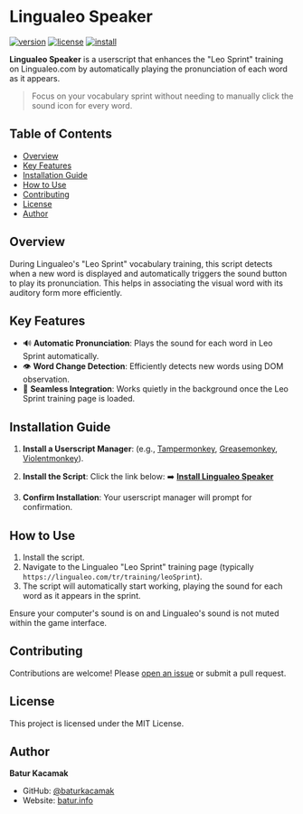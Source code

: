 # Lingualeo Speaker

[![version](https://img.shields.io/badge/version-0.2.0-blue.svg)](meta.json)
[![license](https://img.shields.io/badge/license-MIT-green.svg)](LICENSE)
[![install](https://img.shields.io/badge/install%20directly-userscript-brightgreen.svg)](https://github.com/baturkacamak/user-scripts/raw/master/userscripts/lingualeo-speak/lingualeo-speak.user.js)

**Lingualeo Speaker** is a userscript that enhances the "Leo Sprint" training on Lingualeo.com by automatically playing the pronunciation of each word as it appears.

> Focus on your vocabulary sprint without needing to manually click the sound icon for every word.

## Table of Contents

- [Overview](#overview)
- [Key Features](#key-features)
- [Installation Guide](#installation-guide)
- [How to Use](#how-to-use)
- [Contributing](#contributing)
- [License](#license)
- [Author](#author)

## Overview

During Lingualeo's "Leo Sprint" vocabulary training, this script detects when a new word is displayed and automatically triggers the sound button to play its pronunciation. This helps in associating the visual word with its auditory form more efficiently.

## Key Features

-   🔊 **Automatic Pronunciation**: Plays the sound for each word in Leo Sprint automatically.
-   👁️ **Word Change Detection**: Efficiently detects new words using DOM observation.
-   🚀 **Seamless Integration**: Works quietly in the background once the Leo Sprint training page is loaded.

## Installation Guide

1.  **Install a Userscript Manager**:
    (e.g., [Tampermonkey](https://tampermonkey.net/), [Greasemonkey](https://www.greasespot.net/), [Violentmonkey](https://violentmonkey.github.io/)).

2.  **Install the Script**:
    Click the link below:
    ➡️ **[Install Lingualeo Speaker](https://github.com/baturkacamak/user-scripts/raw/master/userscripts/lingualeo-speak/lingualeo-speak.user.js)**

3.  **Confirm Installation**:
    Your userscript manager will prompt for confirmation.

## How to Use

1.  Install the script.
2.  Navigate to the Lingualeo "Leo Sprint" training page (typically `https://lingualeo.com/tr/training/leoSprint`).
3.  The script will automatically start working, playing the sound for each word as it appears in the sprint.

Ensure your computer's sound is on and Lingualeo's sound is not muted within the game interface.

## Contributing

Contributions are welcome! Please [open an issue](https://github.com/baturkacamak/user-scripts/issues) or submit a pull request.

## License

This project is licensed under the MIT License.

## Author

**Batur Kacamak**
-   GitHub: [@baturkacamak](https://github.com/baturkacamak)
-   Website: [batur.info](https://batur.info/)